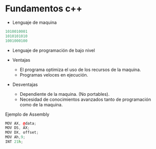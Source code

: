 # Fundamentos c++

* Lenguaje de maquina

```c++
1010010001
1010101010
1001000100
```

* Lenguaje de programación de bajo nivel

* Ventajas
    * El programa optimiza el uso de los recursos de la maquina.
    * Programas veloces en ejecución.

* Desventajas
    * Dependiente de la maquina. (No portables).
    * Necesidad de conocimientos avanzados tanto de programación como de la maquina.

Ejemplo de Assembly
```c++
MOV AX, @data;
MOV DS, AX;
MOV DX, offset;
MOV Ah,9;
INT 21h;
```